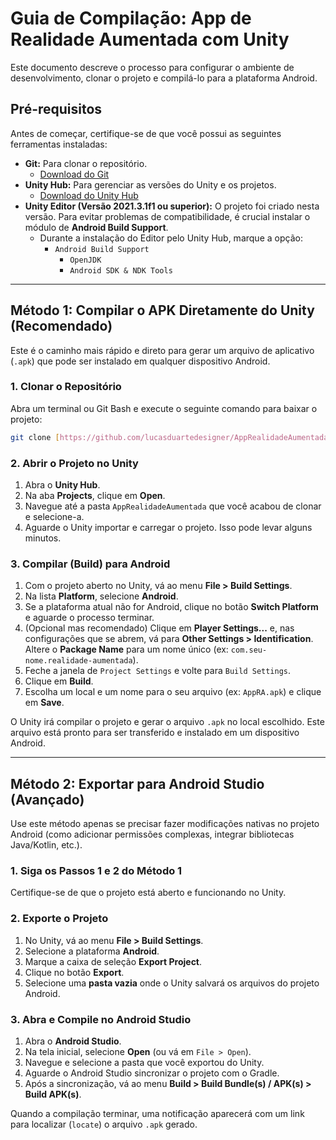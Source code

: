 # Guia de Compilação: App de Realidade Aumentada com Unity

Este documento descreve o processo para configurar o ambiente de desenvolvimento, clonar o projeto e compilá-lo para a plataforma Android.

## Pré-requisitos

Antes de começar, certifique-se de que você possui as seguintes ferramentas instaladas:

- **Git:** Para clonar o repositório.
  - [Download do Git](https://git-scm.com/downloads)
- **Unity Hub:** Para gerenciar as versões do Unity e os projetos.
  - [Download do Unity Hub](https://unity.com/download)
- **Unity Editor (Versão 2021.3.1f1 ou superior):** O projeto foi criado nesta versão. Para evitar problemas de compatibilidade, é crucial instalar o módulo de **Android Build Support**.
  - Durante a instalação do Editor pelo Unity Hub, marque a opção:
    - `Android Build Support`
      - `OpenJDK`
      - `Android SDK & NDK Tools`

---

## Método 1: Compilar o APK Diretamente do Unity (Recomendado)

Este é o caminho mais rápido e direto para gerar um arquivo de aplicativo (`.apk`) que pode ser instalado em qualquer dispositivo Android.

### 1. Clonar o Repositório

Abra um terminal ou Git Bash e execute o seguinte comando para baixar o projeto:

```bash
git clone [https://github.com/lucasduartedesigner/AppRealidadeAumentada.git](https://github.com/lucasduartedesigner/AppRealidadeAumentada.git)
```

### 2. Abrir o Projeto no Unity

1.  Abra o **Unity Hub**.
2.  Na aba **Projects**, clique em **Open**.
3.  Navegue até a pasta `AppRealidadeAumentada` que você acabou de clonar e selecione-a.
4.  Aguarde o Unity importar e carregar o projeto. Isso pode levar alguns minutos.

### 3. Compilar (Build) para Android

1.  Com o projeto aberto no Unity, vá ao menu **File > Build Settings**.
2.  Na lista **Platform**, selecione **Android**.
3.  Se a plataforma atual não for Android, clique no botão **Switch Platform** e aguarde o processo terminar.
4.  (Opcional mas recomendado) Clique em **Player Settings...** e, nas configurações que se abrem, vá para **Other Settings > Identification**. Altere o **Package Name** para um nome único (ex: `com.seu-nome.realidade-aumentada`).
5.  Feche a janela de `Project Settings` e volte para `Build Settings`.
6.  Clique em **Build**.
7.  Escolha um local e um nome para o seu arquivo (ex: `AppRA.apk`) e clique em **Save**.

O Unity irá compilar o projeto e gerar o arquivo `.apk` no local escolhido. Este arquivo está pronto para ser transferido e instalado em um dispositivo Android.

---

## Método 2: Exportar para Android Studio (Avançado)

Use este método apenas se precisar fazer modificações nativas no projeto Android (como adicionar permissões complexas, integrar bibliotecas Java/Kotlin, etc.).

### 1. Siga os Passos 1 e 2 do Método 1

Certifique-se de que o projeto está aberto e funcionando no Unity.

### 2. Exporte o Projeto

1.  No Unity, vá ao menu **File > Build Settings**.
2.  Selecione a plataforma **Android**.
3.  Marque a caixa de seleção **Export Project**.
4.  Clique no botão **Export**.
5.  Selecione uma **pasta vazia** onde o Unity salvará os arquivos do projeto Android.

### 3. Abra e Compile no Android Studio

1.  Abra o **Android Studio**.
2.  Na tela inicial, selecione **Open** (ou vá em `File > Open`).
3.  Navegue e selecione a pasta que você exportou do Unity.
4.  Aguarde o Android Studio sincronizar o projeto com o Gradle.
5.  Após a sincronização, vá ao menu **Build > Build Bundle(s) / APK(s) > Build APK(s)**.

Quando a compilação terminar, uma notificação aparecerá com um link para localizar (`locate`) o arquivo `.apk` gerado.
